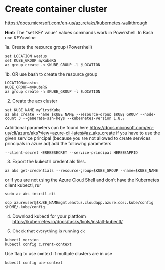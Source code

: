 # Create container cluster
https://docs.microsoft.com/en-us/azure/aks/kubernetes-walkthrough

**Hint:** The "set KEY value" values commands work in Powershell. In Bash use KEY=value.

1a. Create the resource group (Powershell)
```
set LOCATION westus
set KUBE_GROUP myKubeRG
az group create -n $KUBE_GROUP -l $LOCATION
```


1b. OR use bash to create the resource group 
```
LOCATION=eastus
KUBE_GROUP=myKubeRG
az group create -n $KUBE_GROUP -l $LOCATION
```

2. Create the acs cluster
```
set KUBE_NAME myFirstKube
az aks create --name $KUBE_NAME --resource-group $KUBE_GROUP --node-count 3 --generate-ssh-keys --kubernetes-version 1.8.7
```
Additional parameters can be found here https://docs.microsoft.com/en-us/cli/azure/aks?view=azure-cli-latest#az_aks_create
if you have to use the given service principal (because you are not allowed to create services principals in azure ad) add the following parameters
```
--client-secret HEREBESECRET --service-principal HEREBEAPPID
```
3. Export the kubectrl credentials files. 
```
az aks get-credentials --resource-group=$KUBE_GROUP --name=$KUBE_NAME
```

or If you are not using the Azure Cloud Shell and don’t have the Kubernetes client kubectl, run 
```
sudo az aks install-cli

scp azureuser@$KUBE_NAMEmgmt.eastus.cloudapp.azure.com:.kube/config $HOME/.kube/config
```
4. Download kubectl for your plattform
https://kubernetes.io/docs/tasks/tools/install-kubectl/ 

5. Check that everything is running ok
```
kubectl version
kubectl config current-context
```

Use flag to use context if multiple clusters are in use
```
kubectl config use-context
```
